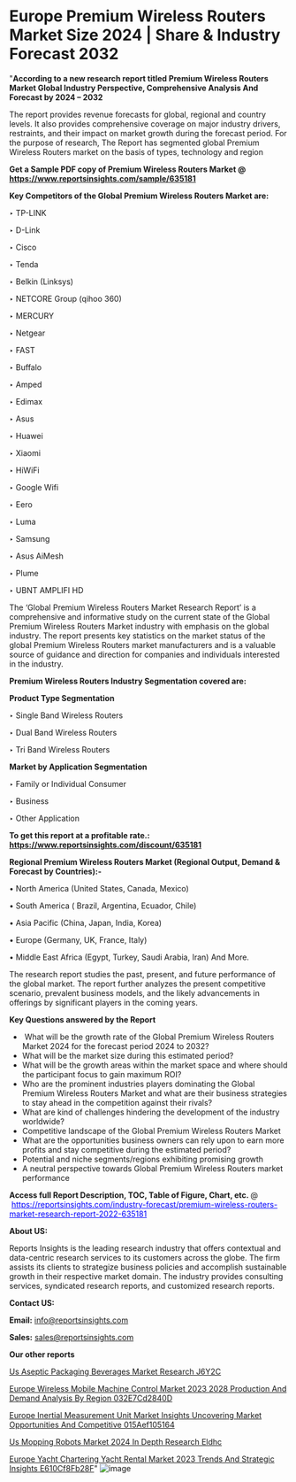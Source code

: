 # Europe Premium Wireless Routers Market Size 2024 | Share & Industry Forecast 2032

"<strong>According to a new research report titled Premium Wireless Routers Market Global Industry Perspective, Comprehensive Analysis And Forecast by 2024 – 2032</strong>

The report provides revenue forecasts for global, regional and country levels. It also provides comprehensive coverage on major industry drivers, restraints, and their impact on market growth during the forecast period. For the purpose of research, The Report has segmented global Premium Wireless Routers market on the basis of types, technology and region

<strong>Get a Sample PDF copy of Premium Wireless Routers Market </strong><strong>@<a href=https://www.reportsinsights.com/sample/635181 style=color:#0000ff;> https://www.reportsinsights.com/sample/635181</a></strong></font>

<strong>Key Competitors of the Global Premium Wireless Routers Market are:</strong>

‣ TP-LINK

‣ D-Link

‣ Cisco

‣ Tenda

‣ Belkin (Linksys)

‣ NETCORE Group (qihoo 360)

‣ MERCURY

‣ Netgear

‣ FAST

‣ Buffalo

‣ Amped

‣ Edimax

‣ Asus

‣ Huawei

‣ Xiaomi

‣ HiWiFi

‣ Google Wifi

‣ Eero

‣ Luma

‣ Samsung

‣ Asus AiMesh

‣ Plume

‣ UBNT AMPLIFI HD

The ‘Global Premium Wireless Routers Market Research Report’ is a comprehensive and informative study on the current state of the Global Premium Wireless Routers Market industry with emphasis on the global industry. The report presents key statistics on the market status of the global Premium Wireless Routers market manufacturers and is a valuable source of guidance and direction for companies and individuals interested in the industry.

<strong>Premium Wireless Routers Industry Segmentation covered are:</strong>

<strong>Product Type Segmentation</strong>

‣    Single Band Wireless Routers

‣ Dual Band Wireless Routers

‣ Tri Band Wireless Routers

<strong>Market by Application Segmentation</strong>

‣   Family or Individual Consumer

‣ Business

‣ Other Application

<strong>To get this report at a profitable rate.: <a href=https://www.reportsinsights.com/discount/635181 style=color:#0000ff;>https://www.reportsinsights.com/discount/635181</a></strong></font>

<strong>Regional Premium Wireless Routers Market (Regional Output, Demand &amp; Forecast by Countries):-</strong>

• North America (United States, Canada, Mexico)

• South America ( Brazil, Argentina, Ecuador, Chile)

• Asia Pacific (China, Japan, India, Korea)

• Europe (Germany, UK, France, Italy)

• Middle East Africa (Egypt, Turkey, Saudi Arabia, Iran) And More.

The research report studies the past, present, and future performance of the global market. The report further analyzes the present competitive scenario, prevalent business models, and the likely advancements in offerings by significant players in the coming years.

<strong>Key Questions answered by the Report</strong>
<ul>
  <li> What will be the growth rate of the Global Premium Wireless Routers Market 2024 for the forecast period 2024 to 2032?</li>
  <li>What will be the market size during this estimated period?</li>
  <li>What will be the growth areas within the market space and where should the participant focus to gain maximum ROI?</li>
  <li>Who are the prominent industries players dominating the Global Premium Wireless Routers Market and what are their business strategies to stay ahead in the competition against their rivals?</li>
  <li>What are kind of challenges hindering the development of the industry worldwide?</li>
  <li>Competitive landscape of the Global Premium Wireless Routers Market</li>
  <li>What are the opportunities business owners can rely upon to earn more profits and stay competitive during the estimated period?</li>
  <li>Potential and niche segments/regions exhibiting promising growth</li>
  <li>A neutral perspective towards Global Premium Wireless Routers market performance</li>
</ul>
<strong>Access full Report Description, TOC, Table of Figure, Chart, etc. </strong>@  <a href=https://reportsinsights.com/industry-forecast/premium-wireless-routers-market-research-report-2022-635181 style=color:#0000ff;>https://reportsinsights.com/industry-forecast/premium-wireless-routers-market-research-report-2022-635181</a></font>

<strong><strong>About US</strong>:</strong>

Reports Insights is the leading research industry that offers contextual and data-centric research services to its customers across the globe. The firm assists its clients to strategize business policies and accomplish sustainable growth in their respective market domain. The industry provides consulting services, syndicated research reports, and customized research reports.

<strong>Contact US:</strong>

<p class=""""><b>Email:</b> <a href=mailto:info@reportsinsights.com>info@reportsinsights.com</a></p>
<p class=""""><b>Sales:</b> <a href=mailto:sales@reportsinsights.com>sales@reportsinsights.com</a></p>

<strong>Our other reports</strong>

<a href=https://www.linkedin.com/pulse/us-aseptic-packaging-beverages-market-research-j6y2c/>Us Aseptic Packaging Beverages Market Research J6Y2C</a>

<a href=https://medium.com/@aryawankhede943/europe-wireless-mobile-machine-control-market-2023-2028-production-and-demand-analysis-by-region-032e7cd2840d>Europe Wireless Mobile Machine Control Market 2023 2028 Production And Demand Analysis By Region 032E7Cd2840D</a>

<a href=https://medium.com/@khalunansh/europe-inertial-measurement-unit-market-insights-uncovering-market-opportunities-and-competitive-015aef105164>Europe Inertial Measurement Unit Market Insights Uncovering Market Opportunities And Competitive 015Aef105164</a>

<a href=https://www.linkedin.com/pulse/us-mopping-robots-market-2024-in-depth-research-eldhc/>Us Mopping Robots Market 2024 In Depth Research Eldhc</a>

<a href=https://medium.com/@aryawankhede943/europe-yacht-chartering-yacht-rental-market-2023-trends-and-strategic-insights-e610cf8fb28f>Europe Yacht Chartering Yacht Rental Market 2023 Trends And Strategic Insights E610Cf8Fb28F</a>"
![image](https://github.com/Reportsinsights123/RIgrowth/assets/158415881/32ed14d8-2b22-4f50-8709-b56d7f4696be)

